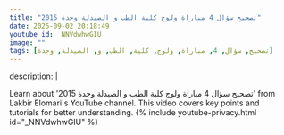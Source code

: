 ```yaml
---
title: "تصحيح سؤال 4 مباراة ولوج كلية الطب و الصيدلة وجدة 2015"
date: 2025-09-02 20:18:49 
youtube_id: _NNVdwhwGIU
image: ""
tags: [تصحيح, سؤال, 4, مباراة, ولوج, كلية, الطب, و, الصيدلة, وجدة]
---
```

description: |
  
  Learn about 'تصحيح سؤال 4 مباراة ولوج كلية الطب و الصيدلة وجدة 2015' from Lakbir Elomari's YouTube channel. This video covers key points and tutorials for better understanding.
{% include youtube-privacy.html id="_NNVdwhwGIU" %}
